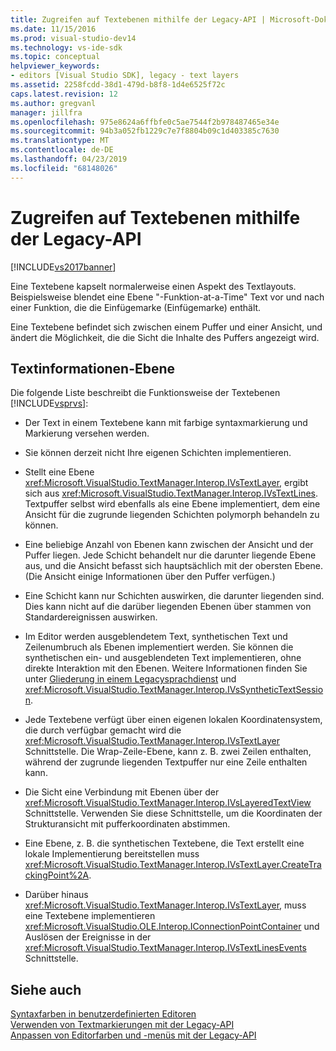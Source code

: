 ```yaml
---
title: Zugreifen auf Textebenen mithilfe der Legacy-API | Microsoft-Dokumentation
ms.date: 11/15/2016
ms.prod: visual-studio-dev14
ms.technology: vs-ide-sdk
ms.topic: conceptual
helpviewer_keywords:
- editors [Visual Studio SDK], legacy - text layers
ms.assetid: 2258fcdd-38d1-479d-b8f8-1d4e6525f72c
caps.latest.revision: 12
ms.author: gregvanl
manager: jillfra
ms.openlocfilehash: 975e8624a6ffbfe0c5ae7544f2b978487465e34e
ms.sourcegitcommit: 94b3a052fb1229c7e7f8804b09c1d403385c7630
ms.translationtype: MT
ms.contentlocale: de-DE
ms.lasthandoff: 04/23/2019
ms.locfileid: "68148026"
---
```

# <a name="accessing-text-layers-by-using-the-legacy-api"></a>Zugreifen auf Textebenen mithilfe der Legacy-API
[!INCLUDE[vs2017banner](../includes/vs2017banner.md)]

Eine Textebene kapselt normalerweise einen Aspekt des Textlayouts. Beispielsweise blendet eine Ebene "-Funktion-at-a-Time" Text vor und nach einer Funktion, die die Einfügemarke (Einfügemarke) enthält.  
  
 Eine Textebene befindet sich zwischen einem Puffer und einer Ansicht, und ändert die Möglichkeit, die die Sicht die Inhalte des Puffers angezeigt wird.  
  
## <a name="text-layer-information"></a>Textinformationen-Ebene  
 Die folgende Liste beschreibt die Funktionsweise der Textebenen [!INCLUDE[vsprvs](../includes/vsprvs-md.md)]:  
  
- Der Text in einem Textebene kann mit farbige syntaxmarkierung und Markierung versehen werden.  
  
- Sie können derzeit nicht Ihre eigenen Schichten implementieren.  
  
- Stellt eine Ebene <xref:Microsoft.VisualStudio.TextManager.Interop.IVsTextLayer>, ergibt sich aus <xref:Microsoft.VisualStudio.TextManager.Interop.IVsTextLines>. Textpuffer selbst wird ebenfalls als eine Ebene implementiert, dem eine Ansicht für die zugrunde liegenden Schichten polymorph behandeln zu können.  
  
- Eine beliebige Anzahl von Ebenen kann zwischen der Ansicht und der Puffer liegen. Jede Schicht behandelt nur die darunter liegende Ebene aus, und die Ansicht befasst sich hauptsächlich mit der obersten Ebene. (Die Ansicht einige Informationen über den Puffer verfügen.)  
  
- Eine Schicht kann nur Schichten auswirken, die darunter liegenden sind. Dies kann nicht auf die darüber liegenden Ebenen über stammen von Standardereignissen auswirken.  
  
- Im Editor werden ausgeblendetem Text, synthetischen Text und Zeilenumbruch als Ebenen implementiert werden. Sie können die synthetischen ein- und ausgeblendeten Text implementieren, ohne direkte Interaktion mit den Ebenen. Weitere Informationen finden Sie unter [Gliederung in einem Legacysprachdienst](../extensibility/internals/outlining-in-a-legacy-language-service.md) und <xref:Microsoft.VisualStudio.TextManager.Interop.IVsSyntheticTextSession>.  
  
- Jede Textebene verfügt über einen eigenen lokalen Koordinatensystem, die durch verfügbar gemacht wird die <xref:Microsoft.VisualStudio.TextManager.Interop.IVsTextLayer> Schnittstelle. Die Wrap-Zeile-Ebene, kann z. B. zwei Zeilen enthalten, während der zugrunde liegenden Textpuffer nur eine Zeile enthalten kann.  
  
- Die Sicht eine Verbindung mit Ebenen über der <xref:Microsoft.VisualStudio.TextManager.Interop.IVsLayeredTextView> Schnittstelle. Verwenden Sie diese Schnittstelle, um die Koordinaten der Strukturansicht mit pufferkoordinaten abstimmen.  
  
- Eine Ebene, z. B. die synthetischen Textebene, die Text erstellt eine lokale Implementierung bereitstellen muss <xref:Microsoft.VisualStudio.TextManager.Interop.IVsTextLayer.CreateTrackingPoint%2A>.  
  
- Darüber hinaus <xref:Microsoft.VisualStudio.TextManager.Interop.IVsTextLayer>, muss eine Textebene implementieren <xref:Microsoft.VisualStudio.OLE.Interop.IConnectionPointContainer> und Auslösen der Ereignisse in der <xref:Microsoft.VisualStudio.TextManager.Interop.IVsTextLinesEvents> Schnittstelle.  
  
## <a name="see-also"></a>Siehe auch  
 [Syntaxfarben in benutzerdefinierten Editoren](../extensibility/syntax-coloring-in-custom-editors.md)   
 [Verwenden von Textmarkierungen mit der Legacy-API](../extensibility/using-text-markers-with-the-legacy-api.md)   
 [Anpassen von Editorfarben und -menüs mit der Legacy-API](../extensibility/customizing-editor-controls-and-menus-by-using-the-legacy-api.md)
